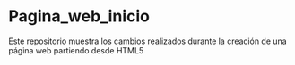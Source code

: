# Pagina_web_inicio
Este repositorio muestra los cambios realizados durante la creación de una página web partiendo desde HTML5
